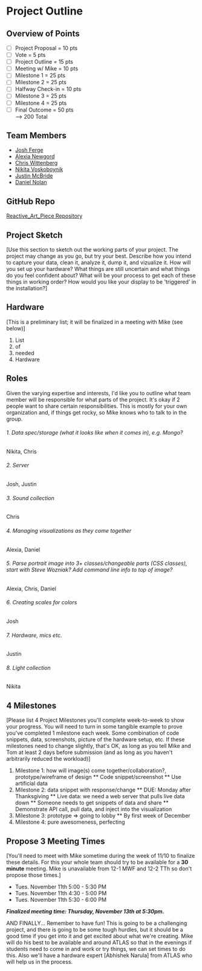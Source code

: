 Project Outline
============

## Overview of Points
- [ ] Project Proposal = 10 pts  
- [ ] Vote = 5 pts
- [ ] Project Outline = 15 pts
- [ ] Meeting w/ Mike = 10 pts
- [ ] Milestone 1 = 25 pts
- [ ] Milestone 2 = 25 pts
- [ ] Halfway Check-in = 10 pts
- [ ] Milestone 3 = 25 pts
- [ ] Milestone 4 = 25 pts
- [ ] Final Outcome = 50 pts  
--> 200 Total

## Team Members
* [Josh Ferge](www.github.com/JoshFerge) 
* [Alexia Newgord](www.github.com/alne4294)
* [Chris Wittenberg](www.github.com/cwitty1919)
* [Nikita Voskoboynik](www.github.com/nikitavoskoboynik)
* [Justin McBride](www.github.com/dare599z)
* [Daniel Nolan](www.github.com/dano8957)

## GitHub Repo 

[Reactive_Art_Piece Repository](https://github.com/alne4294/Reactive_Art_Piece)

## Project Sketch
[Use this section to sketch out the working parts of your project.  The project may change as you go, but try your best.  Describe how you intend to capture your data, clean it, analyze it, dump it, and vizualize it.  How will you set up your hardware?  What things are still uncertain and what things do you feel confident about?  What will be your process to get each of these things in working order?  How would you like your display to be 'triggered' in the installation?]

## Hardware
[This is a preliminary list; it will be finalized in a meeting with Mike (see below)]

1. List
2. of
3. needed 
4. Hardware

## Roles
Given the varying expertise and interests, I'd like you to outline what team member will be responsible for what parts of the project.  It's okay if 2 people want to share certain responsibilities.  This is mostly for your own organization and, if things get rocky, so Mike knows who to talk to in the group.

###### 1. Data spec/storage (what it looks like when it comes in), e.g. Mongo?
Nikita, Chris
###### 2. Server
Josh, Justin
###### 3. Sound collection
Chris
###### 4. Managing visualizations as they come together
Alexia, Daniel
###### 5. Parse portrait image into 3+ classes/changeable parts (CSS classes), start with Steve Wozniak?  Add command line info to top of image?
Alexia, Chris, Daniel
###### 6. Creating scales for colors
Josh
###### 7. Hardware, mics etc.
Justin
###### 8. Light collection
Nikita


## 4 Milestones
[Please list 4 Project Milestones you'll complete week-to-week to show your progress.  You will need to turn in some tangible example to prove you've completed 1 milestone each week.  Some combination of code snippets, data, screenshots, picture of the hardware setup, etc.  If these milestones need to change slightly, that's OK, as long as you tell Mike and Tom at least 2 days before submission (and as long as you haven't arbitrarily reduced the workload)]

1. Milestone 1: how will image(s) come together/collaboration?, prototype/wireframe of design ** Code snippet/screenshot ** Use artificial data
2. Milestone 2: data snippet with response/change ** DUE: Monday after Thanksgiving ** Live data: we need a web server that pulls live data down ** Someone needs to get snippets of data and share ** Demonstrate API call, pull data, and inject into the visualization
3. Milestone 3: prototype => going to lobby ** By first week of December
4. Milestone 4: pure awesomeness, perfecting

## Propose 3 Meeting Times
[You'll need to meet with Mike sometime during the week of 11/10 to finalize these details.  For this your whole team should try to be available for a **30 minute** meeting.  Mike is unavailable from 12-1 MWF and 12-2 TTh so don't propose those times.]

- Tues. November 11th 5:00 - 5:30 PM
- Tues. November 11th 4:30 - 5:00 PM
- Tues. November 11th 5:30 - 6:00 PM

***Finalized meeting time: Thursday, November 13th at 5:30pm.***

AND FINALLY... Remember to have fun!  This is going to be a challenging project, and there is going to be some tough hurdles, but it should be a good time if you get into it and get excited about what we're creating.  Mike will do his best to be available and around ATLAS so that in the evenings if students need to come in and work or try things, we can set times to do this.  Also we'll have a hardware expert [Abhishek Narula] from ATLAS who will help us in the process.  
